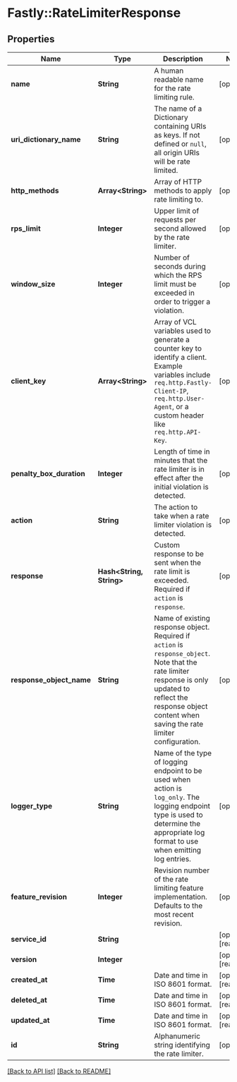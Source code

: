# Fastly::RateLimiterResponse

## Properties

| Name | Type | Description | Notes |
| ---- | ---- | ----------- | ----- |
| **name** | **String** | A human readable name for the rate limiting rule. | [optional] |
| **uri_dictionary_name** | **String** | The name of a Dictionary containing URIs as keys. If not defined or `null`, all origin URIs will be rate limited. | [optional] |
| **http_methods** | **Array&lt;String&gt;** | Array of HTTP methods to apply rate limiting to. | [optional] |
| **rps_limit** | **Integer** | Upper limit of requests per second allowed by the rate limiter. | [optional] |
| **window_size** | **Integer** | Number of seconds during which the RPS limit must be exceeded in order to trigger a violation. | [optional] |
| **client_key** | **Array&lt;String&gt;** | Array of VCL variables used to generate a counter key to identify a client. Example variables include `req.http.Fastly-Client-IP`, `req.http.User-Agent`, or a custom header like `req.http.API-Key`. | [optional] |
| **penalty_box_duration** | **Integer** | Length of time in minutes that the rate limiter is in effect after the initial violation is detected. | [optional] |
| **action** | **String** | The action to take when a rate limiter violation is detected. | [optional] |
| **response** | **Hash&lt;String, String&gt;** | Custom response to be sent when the rate limit is exceeded. Required if `action` is `response`. | [optional] |
| **response_object_name** | **String** | Name of existing response object. Required if `action` is `response_object`. Note that the rate limiter response is only updated to reflect the response object content when saving the rate limiter configuration. | [optional] |
| **logger_type** | **String** | Name of the type of logging endpoint to be used when action is `log_only`. The logging endpoint type is used to determine the appropriate log format to use when emitting log entries. | [optional] |
| **feature_revision** | **Integer** | Revision number of the rate limiting feature implementation. Defaults to the most recent revision. | [optional] |
| **service_id** | **String** |  | [optional][readonly] |
| **version** | **Integer** |  | [optional][readonly] |
| **created_at** | **Time** | Date and time in ISO 8601 format. | [optional][readonly] |
| **deleted_at** | **Time** | Date and time in ISO 8601 format. | [optional][readonly] |
| **updated_at** | **Time** | Date and time in ISO 8601 format. | [optional][readonly] |
| **id** | **String** | Alphanumeric string identifying the rate limiter. | [optional] |

[[Back to API list]](../../README.md#endpoints) [[Back to README]](../../README.md)

